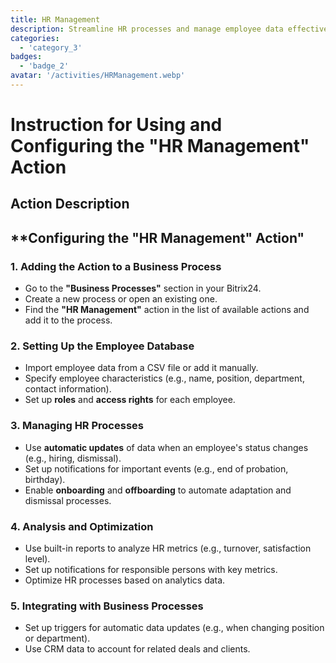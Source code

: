 ```yaml
---
title: HR Management
description: Streamline HR processes and manage employee data effectively.
categories: 
  - 'category_3'
badges: 
  - 'badge_2'
avatar: '/activities/HRManagement.webp'
---
```

# Instruction for Using and Configuring the "HR Management" Action

## Action Description

## **Configuring the "HR Management" Action"

### 1. Adding the Action to a Business Process
- Go to the **"Business Processes"** section in your Bitrix24.
- Create a new process or open an existing one.
- Find the **"HR Management"** action in the list of available actions and add it to the process.

### 2. Setting Up the Employee Database
- Import employee data from a CSV file or add it manually.
- Specify employee characteristics (e.g., name, position, department, contact information).
- Set up **roles** and **access rights** for each employee.

### 3. Managing HR Processes
- Use **automatic updates** of data when an employee's status changes (e.g., hiring, dismissal).
- Set up notifications for important events (e.g., end of probation, birthday).
- Enable **onboarding** and **offboarding** to automate adaptation and dismissal processes.

### 4. Analysis and Optimization
- Use built-in reports to analyze HR metrics (e.g., turnover, satisfaction level).
- Set up notifications for responsible persons with key metrics.
- Optimize HR processes based on analytics data.

### 5. Integrating with Business Processes
- Set up triggers for automatic data updates (e.g., when changing position or department).
- Use CRM data to account for related deals and clients.  
